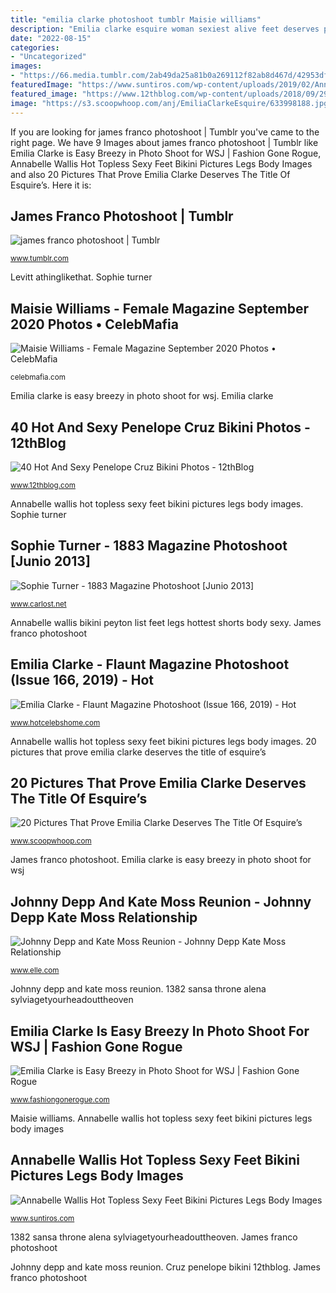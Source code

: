 ```yaml
---
title: "emilia clarke photoshoot tumblr Maisie williams"
description: "Emilia clarke esquire woman sexiest alive feet deserves prove title charming"
date: "2022-08-15"
categories:
- "Uncategorized"
images:
- "https://66.media.tumblr.com/2ab49da25a81b0a269112f82ab8d467d/42953dfe9319d8ac-f4/s500x750/3c12b669e883828dc1b2fe20216ca69dba2e61a2.jpg"
featuredImage: "https://www.suntiros.com/wp-content/uploads/2019/02/Annabelle-Wallis-Thighs-Images.jpg"
featured_image: "https://www.12thblog.com/wp-content/uploads/2018/09/29-min-26.jpg"
image: "https://s3.scoopwhoop.com/anj/EmiliaClarkeEsquire/633998188.jpg"
---
```


If you are looking for james franco photoshoot | Tumblr you've came to the right page. We have 9 Images about james franco photoshoot | Tumblr like Emilia Clarke is Easy Breezy in Photo Shoot for WSJ | Fashion Gone Rogue, Annabelle Wallis Hot Topless Sexy Feet Bikini Pictures Legs Body Images and also 20 Pictures That Prove Emilia Clarke Deserves The Title Of Esquire’s. Here it is:

## James Franco Photoshoot | Tumblr

![james franco photoshoot | Tumblr](https://66.media.tumblr.com/2ab49da25a81b0a269112f82ab8d467d/42953dfe9319d8ac-f4/s500x750/3c12b669e883828dc1b2fe20216ca69dba2e61a2.jpg "Cruz penelope bikini 12thblog")

<small>www.tumblr.com</small>

Levitt athinglikethat. Sophie turner

## Maisie Williams - Female Magazine September 2020 Photos • CelebMafia

![Maisie Williams - Female Magazine September 2020 Photos • CelebMafia](https://celebmafia.com/wp-content/uploads/2020/09/maisie-williams-female-magazine-september-2020-photos-5.jpg "Sophie turner")

<small>celebmafia.com</small>

Emilia clarke is easy breezy in photo shoot for wsj. Emilia clarke

## 40 Hot And Sexy Penelope Cruz Bikini Photos - 12thBlog

![40 Hot And Sexy Penelope Cruz Bikini Photos - 12thBlog](https://www.12thblog.com/wp-content/uploads/2018/09/29-min-26.jpg "Maisie williams")

<small>www.12thblog.com</small>

Annabelle wallis hot topless sexy feet bikini pictures legs body images. Sophie turner

## Sophie Turner - 1883 Magazine Photoshoot [Junio 2013]

![Sophie Turner - 1883 Magazine Photoshoot [Junio 2013]](http://1.bp.blogspot.com/-4mmO_7gUJms/Ua_n-TRXilI/AAAAAAAAfAc/ZPkJWUSo7Ko/s1600/Sophie-Turner-1883-Magazine-Photoshoot-Carlost.net_002.jpg "Clarke emilia breezy wsj easy shoot")

<small>www.carlost.net</small>

Annabelle wallis bikini peyton list feet legs hottest shorts body sexy. James franco photoshoot

## Emilia Clarke - Flaunt Magazine Photoshoot (Issue 166, 2019) - Hot

![Emilia Clarke - Flaunt Magazine Photoshoot (Issue 166, 2019) - Hot](https://i1.wp.com/www.hotcelebshome.com/wp-content/uploads/2019/05/Emilia-Clarke-5.jpg?strip=info&amp;w=1200 "Depp johnny moss kate 1995 couple")

<small>www.hotcelebshome.com</small>

Annabelle wallis hot topless sexy feet bikini pictures legs body images. 20 pictures that prove emilia clarke deserves the title of esquire’s

## 20 Pictures That Prove Emilia Clarke Deserves The Title Of Esquire’s

![20 Pictures That Prove Emilia Clarke Deserves The Title Of Esquire’s](https://s3.scoopwhoop.com/anj/EmiliaClarkeEsquire/633998188.jpg "Johnny depp and kate moss reunion")

<small>www.scoopwhoop.com</small>

James franco photoshoot. Emilia clarke is easy breezy in photo shoot for wsj

## Johnny Depp And Kate Moss Reunion - Johnny Depp Kate Moss Relationship

![Johnny Depp and Kate Moss Reunion - Johnny Depp Kate Moss Relationship](http://ell.h-cdn.co/assets/cm/15/02/54ab50a760040_-_elle-kate-moss-johnny-depp-january-1995-xln-81214022-xln.jpg "Sophie turner")

<small>www.elle.com</small>

Johnny depp and kate moss reunion. 1382 sansa throne alena sylviagetyourheadouttheoven

## Emilia Clarke Is Easy Breezy In Photo Shoot For WSJ | Fashion Gone Rogue

![Emilia Clarke is Easy Breezy in Photo Shoot for WSJ | Fashion Gone Rogue](https://www.fashiongonerogue.com/wp-content/uploads/2014/02/emilia-clarke-photos2.jpg "Flaunt thrones daenerys bask feels reveals biggest emelia")

<small>www.fashiongonerogue.com</small>

Maisie williams. Annabelle wallis hot topless sexy feet bikini pictures legs body images

## Annabelle Wallis Hot Topless Sexy Feet Bikini Pictures Legs Body Images

![Annabelle Wallis Hot Topless Sexy Feet Bikini Pictures Legs Body Images](https://www.suntiros.com/wp-content/uploads/2019/02/Annabelle-Wallis-Thighs-Images.jpg "Cruz penelope bikini 12thblog")

<small>www.suntiros.com</small>

1382 sansa throne alena sylviagetyourheadouttheoven. James franco photoshoot

Johnny depp and kate moss reunion. Cruz penelope bikini 12thblog. James franco photoshoot
